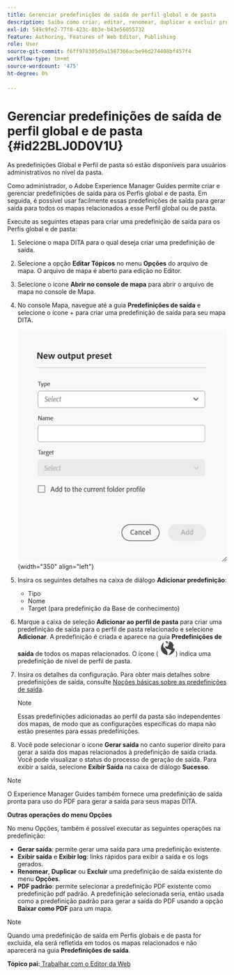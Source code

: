 ```yaml
---
title: Gerenciar predefinições de saída de perfil global e de pasta
description: Saiba como criar, editar, renomear, duplicar e excluir predefinições de saída de perfil global e de pasta como usuários administrativos no AEM Guides.
exl-id: 549c9fe2-77f8-423c-8b3e-b43e56055732
feature: Authoring, Features of Web Editor, Publishing
role: User
source-git-commit: f6ff978305d9a1587366acbe96d274408bf457f4
workflow-type: tm+mt
source-wordcount: '475'
ht-degree: 0%

---
```


# Gerenciar predefinições de saída de perfil global e de pasta {#id22BLJ0D0V1U}

As predefinições Global e Perfil de pasta só estão disponíveis para usuários administrativos no nível da pasta.

Como administrador, o Adobe Experience Manager Guides permite criar e gerenciar predefinições de saída para os Perfis global e de pasta. Em seguida, é possível usar facilmente essas predefinições de saída para gerar saída para todos os mapas relacionados a esse Perfil global ou de pasta.

Execute as seguintes etapas para criar uma predefinição de saída para os Perfis global e de pasta:

1. Selecione o mapa DITA para o qual deseja criar uma predefinição de saída.
1. Selecione a opção **Editar Tópicos** no menu **Opções** do arquivo de mapa. O arquivo de mapa é aberto para edição no Editor.
1. Selecione o ícone **Abrir no console de mapa** para abrir o arquivo de mapa no console de Mapa.
1. No console Mapa, navegue até a guia **Predefinições de saída** e selecione o ícone + para criar uma predefinição de saída para seu mapa DITA.

   ![](images/add-global-output-preset.png){width="350" align="left"}

1. Insira os seguintes detalhes na caixa de diálogo **Adicionar predefinição**:
   - Tipo
   - Nome
   - Target \(para predefinição da Base de conhecimento\)
1. Marque a caixa de seleção **Adicionar ao perfil de pasta** para criar uma predefinição de saída para o perfil de pasta relacionado e selecione **Adicionar**. A predefinição é criada e aparece na guia **Predefinições de saída** de todos os mapas relacionados. O ícone \( ![](images/global-preset-icon.svg)\) indica uma predefinição de nível de perfil de pasta.
1. Insira os detalhes da configuração. Para obter mais detalhes sobre predefinições de saída, consulte [Noções básicas sobre as predefinições de saída](./generate-output-understand-presets.md).

   >[!NOTE]
   >
   > Essas predefinições adicionadas ao perfil da pasta são independentes dos mapas, de modo que as configurações específicas do mapa não estão presentes para essas predefinições.

1. Você pode selecionar o ícone **Gerar saída** no canto superior direito para gerar a saída dos mapas relacionados à predefinição de saída criada. Você pode visualizar o status do processo de geração de saída. Para exibir a saída, selecione **Exibir Saída** na caixa de diálogo **Sucesso**.

>[!NOTE]
>
> O Experience Manager Guides também fornece uma predefinição de saída pronta para uso do PDF para gerar a saída para seus mapas DITA.

**Outras operações do menu Opções**

No menu Opções, também é possível executar as seguintes operações na predefinição:

- **Gerar saída**: permite gerar uma saída para uma predefinição existente.
- **Exibir saída** e **Exibir log**: links rápidos para exibir a saída e os logs gerados.
- **Renomear**, **Duplicar** ou **Excluir** uma predefinição de saída existente do menu **Opções**.
- **PDF padrão**: permite selecionar a predefinição PDF existente como predefinição pdf padrão. A predefinição selecionada seria, então usada como a predefinição padrão para gerar a saída do PDF usando a opção **Baixar como PDF** para um mapa.

>[!NOTE]
>
> Quando uma predefinição de saída em Perfis globais e de pasta for excluída, ela será refletida em todos os mapas relacionados e não aparecerá na guia **Predefinições de saída**.

**Tópico pai:**&#x200B;[&#x200B; Trabalhar com o Editor da Web](web-editor.md)
